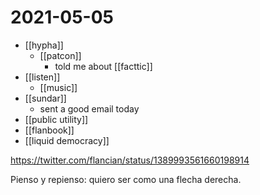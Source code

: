 # 2021-05-05

- [[hypha]]
  - [[patcon]]
    - told me about [[facttic]]
- [[listen]]
  - [[music]]
- [[sundar]]
  - sent a good email today
- [[public utility]]
- [[flanbook]]
- [[liquid democracy]]

https://twitter.com/flancian/status/1389993561660198914

Pienso y repienso: quiero ser como una flecha derecha.